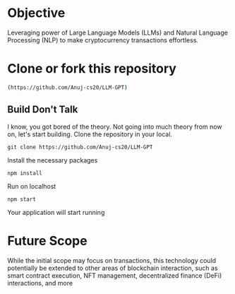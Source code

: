 # Objective
Leveraging power of Large Language Models (LLMs) and Natural Language Processing (NLP) to make cryptocurrency transactions effortless.

# Clone or fork this repository

```sh
(https://github.com/Anuj-cs20/LLM-GPT)
```

## Build Don't Talk

I know, you got bored of the theory. Not going into much theory from now on, let's start building. Clone the repository in your local.

```
git clone https://github.com/Anuj-cs20/LLM-GPT
```
Install the necessary packages

```
npm install
```
Run on localhost

```
npm start
```
Your application will start running


# Future Scope
While the initial scope may focus on transactions, this technology could potentially be extended to other areas of blockchain interaction, such as smart contract execution, NFT management, decentralized finance (DeFi) interactions, and more